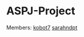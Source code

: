 # ASPJ-Project

Members:
[kobot7](https://github.com/Kobot7/)
[sarahndpt](https://github.com/sarahndpt/)
